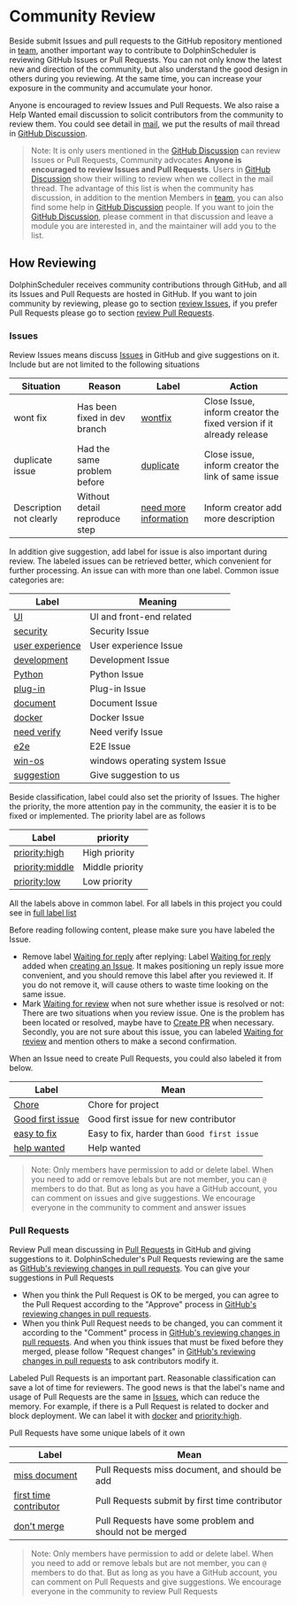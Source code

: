 # Community Review

Beside submit Issues and pull requests to the GitHub repository mentioned in [team](https://dolphinscheduler.apache.org/us-en/community/community.html), another important way to
contribute to DolphinScheduler is reviewing GitHub Issues or Pull Requests. You can not only know the latest new and
direction of the community, but also understand the good design in others during you reviewing. At the same time, you can
increase your exposure in the community and accumulate your honor.

Anyone is encouraged to review Issues and Pull Requests. We also raise a Help Wanted email discussion to solicit contributors
from the community to review them. You could see detail in [mail][mail-review-wanted], we put the results of mail thread
in [GitHub Discussion][discussion-result-review-wanted].

> Note: It is only users mentioned in the [GitHub Discussion][discussion-result-review-wanted] can review Issues or Pull
> Requests, Community advocates **Anyone is encouraged to review Issues and Pull Requests**. Users in 
> [GitHub Discussion][discussion-result-review-wanted] show their willing to review when we collect in the mail thread.
> The advantage of this list is when the community has discussion, in addition to the mention Members in [team](https://dolphinscheduler.apache.org/us-en/community/community.html),
> you can also find some help in [GitHub Discussion][discussion-result-review-wanted] people. If you want to join the
> [GitHub Discussion][discussion-result-review-wanted], please comment in that discussion and leave a module you are interested
> in, and the maintainer will add you to the list.

## How Reviewing

DolphinScheduler receives community contributions through GitHub, and all its Issues and Pull Requests are hosted in GitHub.
If you want to join community by reviewing, please go to section [review Issues](#issues), if you prefer Pull Requests please
go to section [review Pull Requests](#pull-requests).

### Issues

Review Issues means discuss [Issues][all-issues] in GitHub and give suggestions on it. Include but are not limited to the following situations

| Situation | Reason | Label | Action |
| ------ | ------ | ------ | ------ |
| wont fix | Has been fixed in dev branch | [wontfix][label-wontfix] | Close Issue, inform creator the fixed version if it already release |
| duplicate issue | Had the same problem before | [duplicate][label-duplicate] | Close issue, inform creator the link of same issue |
| Description not clearly | Without detail reproduce step | [need more information][label-need-more-information] | Inform creator add more description |

In addition give suggestion, add label for issue is also important during review. The labeled issues can be retrieved
better, which convenient for further processing. An issue can with more than one label. Common issue categories are:

| Label | Meaning |
| ------ | ------ |
| [UI][label-UI] | UI and front-end related |
| [security][label-security] | Security Issue |
| [user experience][label-user-experience] | User experience Issue |
| [development][label-development] | Development Issue |
| [Python][label-Python] | Python Issue |
| [plug-in][label-plug-in] | Plug-in Issue |
| [document][label-document] | Document Issue |
| [docker][label-docker] | Docker Issue |
| [need verify][label-need-verify] | Need verify Issue |
| [e2e][label-e2e] | E2E Issue |
| [win-os][label-win-os] | windows operating system Issue |
| [suggestion][label-suggestion] | Give suggestion to us |
 
Beside classification, label could also set the priority of Issues. The higher the priority, the more attention pay
in the community, the easier it is to be fixed or implemented. The priority label are as follows

| Label | priority |
| ------ | ------ |
| [priority:high][label-priority-high] | High priority |
| [priority:middle][label-priority-middle] | Middle priority |
| [priority:low][label-priority-low] | Low priority |

All the labels above in common label. For all labels in this project you could see in [full label list][label-all-list]

Before reading following content, please make sure you have labeled the Issue.
  
* Remove label [Waiting for reply][label-waiting-for-reply] after replying: Label [Waiting for reply][label-waiting-for-reply]
  added when [creating an Issue][issue-choose]. It makes positioning un reply issue more convenient, and you should remove
  this label after you reviewed it. If you do not remove it, will cause others to waste time looking on the same issue.
* Mark [Waiting for review][label-waiting-for-review] when not sure whether issue is resolved or not: There are two situations
  when you review issue. One is the problem has been located or resolved, maybe have to [Create PR](./submit-code.md)
  when necessary. Secondly, you are not sure about this issue, you can labeled [Waiting for review][label-waiting-for-review]
  and mention others to make a second confirmation.

When an Issue need to create Pull Requests, you could also labeled it from below.

| Label | Mean |
| ------ | ------ |
| [Chore][label-Chore] | Chore for project |
| [Good first issue][label-good-first-issue] | Good first issue for new contributor |
| [easy to fix][label-easy-to-fix] | Easy to fix, harder than `Good first issue` |
| [help wanted][label-help-wanted] | Help wanted |

> Note: Only members have permission to add or delete label. When you need to add or remove lebals but are not member,
> you can `@`  members to do that. But as long as you have a GitHub account, you can comment on issues and give suggestions.
> We encourage everyone in the community to comment and answer issues

### Pull Requests

<!-- markdown-link-check-disable -->
Review Pull mean discussing in [Pull Requests][all-PRs] in GitHub and giving suggestions to it. DolphinScheduler's 
Pull Requests reviewing are the same as [GitHub's reviewing changes in pull requests][gh-review-pr]. You can give your
suggestions in Pull Requests

* When you think the Pull Request is OK to be merged, you can agree to the Pull Request according to the "Approve" process
  in [GitHub's reviewing changes in pull requests][gh-review-pr].
* When you think Pull Request needs to be changed, you can comment it according to the "Comment" process in 
  [GitHub's reviewing changes in pull requests][gh-review-pr]. And when you think issues that must be fixed before they
  merged, please follow "Request changes" in [GitHub's reviewing changes in pull requests][gh-review-pr] to ask contributors
  modify it.
<!-- markdown-link-check-enable -->

Labeled Pull Requests is an important part. Reasonable classification can save a lot of time for reviewers. The good news
is that the label's name and usage of Pull Requests are the same in [Issues](#issues), which can reduce the memory. For
example, if there is a Pull Request is related to docker and block deployment. We can label it with [docker][label-docker]
and [priority:high][label-priority-high].

Pull Requests have some unique labels of it own

| Label | Mean |
| ------ | ------ |
| [miss document][label-miss-document] | Pull Requests miss document, and should be add |
| [first time contributor][label-first-time-contributor] | Pull Requests submit by first time contributor |
| [don't merge][label-do-not-merge] | Pull Requests have some problem and should not be merged |

> Note: Only members have permission to add or delete label. When you need to add or remove lebals but are not member,
> you can `@`  members to do that. But as long as you have a GitHub account, you can comment on Pull Requests and give suggestions.
> We encourage everyone in the community to review Pull Requests

[mail-review-wanted]: https://lists.apache.org/thread/9flwlzrp69xjn6v8tdkbytq8glqp2k51
[discussion-result-review-wanted]: https://github.com/apache/dolphinscheduler/discussions/7545
[label-wontfix]: https://github.com/apache/dolphinscheduler/labels/wontfix
[label-duplicate]: https://github.com/apache/dolphinscheduler/labels/duplicate
[label-need-more-information]: https://github.com/apache/dolphinscheduler/labels/need%20more%20information
[label-win-os]: https://github.com/apache/dolphinscheduler/labels/win-os
[label-waiting-for-reply]: https://github.com/apache/dolphinscheduler/labels/Waiting%20for%20reply
[label-waiting-for-review]: https://github.com/apache/dolphinscheduler/labels/Waiting%20for%20review
[label-user-experience]: https://github.com/apache/dolphinscheduler/labels/user%20experience
[label-development]: https://github.com/apache/dolphinscheduler/labels/development
[label-UI]: https://github.com/apache/dolphinscheduler/labels/UI
[label-suggestion]: https://github.com/apache/dolphinscheduler/labels/suggestion
[label-security]: https://github.com/apache/dolphinscheduler/labels/security
[label-Python]: https://github.com/apache/dolphinscheduler/labels/Python
[label-plug-in]: https://github.com/apache/dolphinscheduler/labels/plug-in
[label-document]: https://github.com/apache/dolphinscheduler/labels/document
[label-docker]: https://github.com/apache/dolphinscheduler/labels/docker
[label-all-list]: https://github.com/apache/dolphinscheduler/labels
[label-Chore]: https://github.com/apache/dolphinscheduler/labels/Chore
[label-good-first-issue]: https://github.com/apache/dolphinscheduler/labels/good%20first%20issue
[label-help-wanted]: https://github.com/apache/dolphinscheduler/labels/help%20wanted
[label-easy-to-fix]: https://github.com/apache/dolphinscheduler/labels/easy%20to%20fix
[label-priority-high]: https://github.com/apache/dolphinscheduler/labels/priority%3Ahigh
[label-priority-middle]: https://github.com/apache/dolphinscheduler/labels/priority%3Amiddle
[label-priority-low]: https://github.com/apache/dolphinscheduler/labels/priority%3Alow
[label-miss-document]: https://github.com/apache/dolphinscheduler/labels/miss%20document
[label-first-time-contributor]: https://github.com/apache/dolphinscheduler/labels/first%20time%20contributor
[label-do-not-merge]: https://github.com/apache/dolphinscheduler/labels/don%27t%20merge
[label-e2e]: https://github.com/apache/dolphinscheduler/labels/e2e
[label-need-verify]: https://github.com/apache/dolphinscheduler/labels/need%20to%20verify
[issue-choose]: https://github.com/apache/dolphinscheduler/issues/new/choose
[all-issues]: https://github.com/apache/dolphinscheduler/issues
[all-PRs]: https://github.com/apache/dolphinscheduler/pulls
[gh-review-pr]: https://docs.github.com/en/pull-requests/collaborating-with-pull-requests/reviewing-changes-in-pull-requests/about-pull-request-reviews
